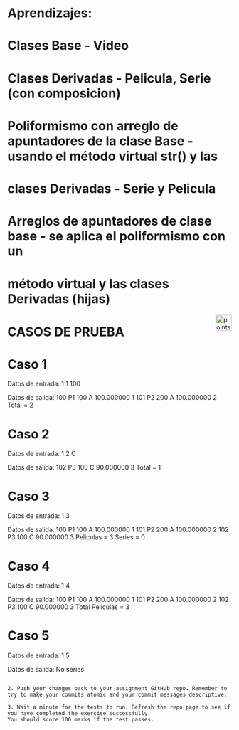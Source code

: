 
# Aprendizajes:
# Clases Base - Video
# Clases Derivadas - Pelicula, Serie (con composicion)
# Poliformismo con arreglo de apuntadores de la clase Base - usando el método virtual str() y las
# clases Derivadas - Serie y Pelicula
# Arreglos de apuntadores de clase base - se aplica el poliformismo con un 
# método virtual y las clases Derivadas (hijas)

<img alt="points bar" align="right" height="36" src="../../blob/status/.github/activity-icons/points-bar.svg" />


# CASOS DE PRUEBA

# Caso 1
Datos de entrada:
1
1
100

Datos de salida:
100 P1 100 A 100.000000 1
101 P2 200 A 100.000000 2
Total = 2


# Caso 2
Datos de entrada:
1
2
C

Datos de salida:
102 P3 100 C 90.000000 3
Total = 1


# Caso 3
Datos de entrada:
1
3

Datos de salida:
100 P1 100 A 100.000000 1
101 P2 200 A 100.000000 2
102 P3 100 C 90.000000 3
Peliculas = 3
Series = 0


# Caso 4
Datos de entrada:
1
4

Datos de salida:
100 P1 100 A 100.000000 1
101 P2 200 A 100.000000 2
102 P3 100 C 90.000000 3
Total Peliculas = 3


# Caso 5
Datos de entrada:
1
5

Datos de salida:
No series

```

2. Push your changes back to your assignment GitHub repo. Remember to try to make your commits atomic and your commit messages descriptive.

3. Wait a minute for the tests to run. Refresh the repo page to see if you have completed the exercise successfully.
You should score 100 marks if the test passes.
